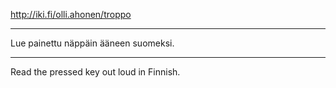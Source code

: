 http://iki.fi/olli.ahonen/troppo

---

Lue painettu näppäin ääneen suomeksi.

---

Read the pressed key out loud in Finnish.
